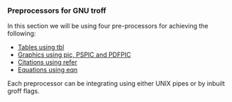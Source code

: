 ### Preprocessors for GNU troff

In this section we will be using four pre-processors for achieving the following:

* [Tables using tbl](./tables)
* [Graphics using pic, PSPIC and PDFPIC](./photos)
* [Citations using refer](./citation)
* [Equations using eqn](./equations)

Each preprocessor can be integrating using either UNIX pipes or by inbuilt groff flags.
